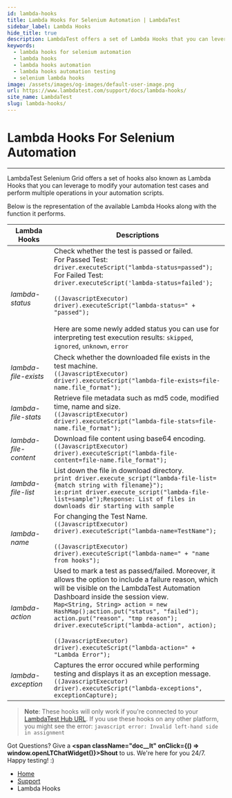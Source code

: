 ```yaml
---
id: lambda-hooks
title: Lambda Hooks For Selenium Automation | LambdaTest
sidebar_label: Lambda Hooks
hide_title: true
description: LambdaTest offers a set of Lambda Hooks that you can leverage to modify your automation test cases and perform multiple operations in your selenium testing scripts.
keywords:
  - lambda hooks for selenium automation
  - lambda hooks
  - lambda hooks automation
  - lambda hooks automation testing
  - selenium lambda hooks
image: /assets/images/og-images/default-user-image.png
url: https://www.lambdatest.com/support/docs/lambda-hooks/
site_name: LambdaTest
slug: lambda-hooks/
---
```


<script type="application/ld+json"
      dangerouslySetInnerHTML={{ __html: JSON.stringify({
       "@context": "https://schema.org",
        "@type": "BreadcrumbList",
        "itemListElement": [{
          "@type": "ListItem",
          "position": 1,
          "name": "Home",
          "item": "https://www.lambdatest.com"
        },{
          "@type": "ListItem",
          "position": 2,
          "name": "Support",
          "item": "https://www.lambdatest.com/support/docs/"
        },{
          "@type": "ListItem",
          "position": 3,
          "name": "Lambda Hooks",
          "item": "https://www.lambdatest.com/support/docs/lambda-hooks/"
        }]
      })
    }}
></script>

# Lambda Hooks For Selenium Automation
* * *
LambdaTest Selenium Grid offers a set of hooks also known as Lambda Hooks that you can leverage to modify your automation test cases and perform multiple operations in your automation scripts. 

Below is the representation of the available Lambda Hooks along with the function it performs.

Lambda Hooks  | Descriptions
------------- | -----------------------------------------------------------------------------------------
*lambda-status* | Check whether the test is passed or failed.<br />For Passed Test:<br />`driver.executeScript("lambda-status=passed");`<br />For Failed Test:<br />`driver.executeScript('lambda-status=failed');`<br />  <br /> `((JavascriptExecutor) driver).executeScript("lambda-status=" + "passed");` <br /><br /> Here are some newly added status you can use for interpreting test execution results: `skipped`, `ignored`, `unknown`, `error` |
*lambda-file-exists*  | Check whether the downloaded file exists in the test machine.<br />`((JavascriptExecutor) driver).executeScript("lambda-file-exists=file-name.file_format");`
*lambda-file-stats*  |  Retrieve file metadata such as md5 code, modified time, name and size.<br />`((JavascriptExecutor) driver).executeScript("lambda-file-stats=file-name.file_format");`
*lambda-file-content*  |  Download file content using base64 encoding.<br />`((JavascriptExecutor) driver).executeScript("lambda-file-content=file-name.file_format");`
*lambda-file-list*  |  List down the file in download directory.<br />`print driver.execute_script("lambda-file-list={match string with filename}");` <br />`ie:print driver.execute_script("lambda-file-list=sample");Response: List of files in downloads dir starting with sample`
*lambda-name*  |  For changing the Test Name.<br />`((JavascriptExecutor) driver).executeScript("lambda-name=TestName");` <br /> <br />`((JavascriptExecutor) driver).executeScript("lambda-name=" + "name from hooks");` |
*lambda-action*  |  Used to mark a test as passed/failed. Moreover, it allows the option to include a failure reason, which will be visible on the LambdaTest Automation Dashboard inside the session view.<br />`Map<String, String> action = new HashMap();action.put("status", "failed"); action.put("reason", "tmp reason"); driver.executeScript("lambda-action", action);` <br /> <br />`((JavascriptExecutor) driver).executeScript("lambda-action=" + "Lambda Error");`
*lambda-exception* | Captures the error occured while performing testing and displays it as an exception message. <br /> `((JavascriptExecutor) driver).executeScript("lambda-exceptions", exceptionCapture);` |

> **Note**: These hooks will only work if you're connected to your [LambdaTest Hub URL](/support/docs/hyperexecute-general-faqs/#17-how-can-i-access-my-lambdatest-hub-url). If you use these hooks on any other platform, you might see the error: `javascript error: Invalid left-hand side in assignment` 

Got Questions? Give a **<span className="doc__lt" onClick={() => window.openLTChatWidget()}>Shout</span>** to us. We're here for you 24/7. <br />Happy testing! :)

<nav aria-label="breadcrumbs">
  <ul className="breadcrumbs">
    <li className="breadcrumbs__item">
      <a className="breadcrumbs__link" target="_self" href="https://www.lambdatest.com">
        Home
      </a>
    </li>
    <li className="breadcrumbs__item">
      <a className="breadcrumbs__link" target="_self" href="https://www.lambdatest.com/support/docs/">
        Support
      </a>
    </li>
    <li className="breadcrumbs__item breadcrumbs__item--active">
      <span className="breadcrumbs__link">
        Lambda Hooks
      </span>
    </li>
  </ul>
</nav>
